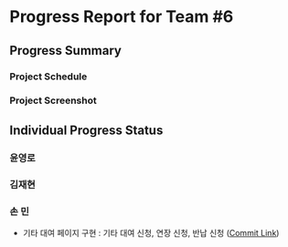 # Progress Report for Team #6
## Progress Summary 
### Project Schedule
### Project Screenshot
## Individual Progress Status
### 윤영로
### 김재현
### 손 민
- 기타 대여 페이지 구현 : 기타 대여 신청, 연장 신청, 반납 신청 ([Commit Link](https://github.com/zeroad00/Sixsound_Web/commit/1b8ea0e4ff12980b47e0b2a8a8222fcd20614b6e#diff-c6ba6392846af6e6c79c00cf3d91a49c106417d86308e873b4ff37a2aa4ae45f))